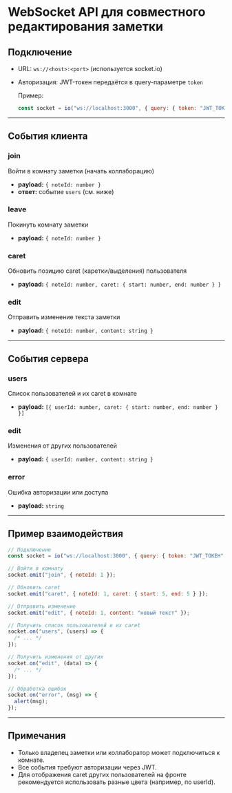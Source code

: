 # WebSocket API для совместного редактирования заметки

## Подключение

- URL: `ws://<host>:<port>` (используется socket.io)
- Авторизация: JWT-токен передаётся в query-параметре `token`

  Пример:

  ```js
  const socket = io("ws://localhost:3000", { query: { token: "JWT_ТОКЕН" } });
  ```

---

## События клиента

### join

Войти в комнату заметки (начать коллаборацию)

- **payload:** `{ noteId: number }`
- **ответ:** событие `users` (см. ниже)

### leave

Покинуть комнату заметки

- **payload:** `{ noteId: number }`

### caret

Обновить позицию caret (каретки/выделения) пользователя

- **payload:** `{ noteId: number, caret: { start: number, end: number } }`

### edit

Отправить изменение текста заметки

- **payload:** `{ noteId: number, content: string }`

---

## События сервера

### users

Список пользователей и их caret в комнате

- **payload:** `[{ userId: number, caret: { start: number, end: number } }]`

### edit

Изменения от других пользователей

- **payload:** `{ userId: number, content: string }`

### error

Ошибка авторизации или доступа

- **payload:** `string`

---

## Пример взаимодействия

```js
// Подключение
const socket = io("ws://localhost:3000", { query: { token: "JWT_ТОКЕН" } });

// Войти в комнату
socket.emit("join", { noteId: 1 });

// Обновить caret
socket.emit("caret", { noteId: 1, caret: { start: 5, end: 5 } });

// Отправить изменение
socket.emit("edit", { noteId: 1, content: "новый текст" });

// Получить список пользователей и их caret
socket.on("users", (users) => {
  /* ... */
});

// Получить изменения от других
socket.on("edit", (data) => {
  /* ... */
});

// Обработка ошибок
socket.on("error", (msg) => {
  alert(msg);
});
```

---

## Примечания

- Только владелец заметки или коллаборатор может подключиться к комнате.
- Все события требуют авторизации через JWT.
- Для отображения caret других пользователей на фронте рекомендуется использовать разные цвета (например, по userId).

